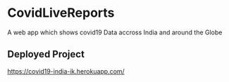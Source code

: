 # CovidLiveReports
A web app which shows covid19 Data accross India and around the Globe

## Deployed Project
https://covid19-india-ik.herokuapp.com/


